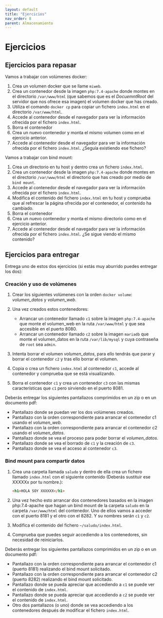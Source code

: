 ```yaml
---
layout: default
title: "Ejercicios"
nav_order: 8
parent: Almacenamiento
---
```


# Ejercicios

## Ejercicios para repasar

Vamos a trabajar con volúmenes docker:
1. Crea un volumen docker que se llame `miweb`.
2. Crea un contenedor desde la imagen `php:7.4-apache` donde montes en el directorio `/var/www/html` (que sabemos que es el *DocuemntRoot* del servidor que nos ofrece esa imagen) el volumen docker que has creado.
3. Utiliza el comando `docker cp` para copiar un fichero `index.html` en el directorio `/var/www/html`.
4. Accede al contenedor desde el navegador para ver la información ofrecida por el fichero `index.html`.
5. Borra el contenedor
6. Crea un nuevo contenedor y monta el mismo volumen como en el ejercicio anterior.
7. Accede al contenedor desde el navegador para ver la información ofrecida por el fichero `index.html`. ¿Seguía existiendo ese fichero?

Vamos a trabajar con bind mount:
1. Crea un directorio en tu host y dentro crea un fichero `index.html`.
2. Crea un contenedor desde la imagen `php:7.4-apache` donde montes en el directorio `/var/www/html` el directorio que has creado por medio de `bind mount`.
3. Accede al contenedor desde el navegador para ver la información ofrecida por el fichero `index.html`.
4. Modifica el contenido del fichero `index.html` en tu host y comprueba que al refrescar la página ofrecida por el contenedor, el contenido ha cambiado.
5. Borra el contenedor
6. Crea un nuevo contenedor y monta el mismo directorio como en el ejercicio anterior.
7. Accede al contenedor desde el navegador para ver la información ofrecida por el fichero `index.html`. ¿Se sigue viendo el mismo contenido?

## Ejercicios para entregar

Entrega uno de estos dos ejercicios (si estás muy aburrido puedes entregar los dos):

### Creación y uso de volúmenes

1. Crear los siguientes volúmenes con la orden `docker volume`: *volumen_datos* y *volumen_web*.
2. Una vez creados estos contenedores:
    * Arrancar un contenedor llamado `c1` sobre la imagen `php:7.4-apache` que monte el volumen_web en la ruta `/var/www/html` y que sea accesible en el puerto 8080.
    * Arrancar un contenedor llamado `c2` sobre la imagen `mariadb` que monte el volumen_datos en la ruta `/var/lib/mysql` y cuya contraseña de `root` sea `admin`.

3. Intenta borrar el volumen *volumen_datos*, para ello tendrás  que parar y borrar el contenedor `c2` y tras ello borrar el volumen.
4. Copia o crea un fichero `index.html` al contenedor `c1`, accede al contenedor y comprueba que se está visualizando.
5. Borra el contenedor `c1` y crea un contenedor `c3` con las mismas características que `c1` pero sirviendo en el puerto 8081.

Deberás entregar los siguientes pantallazos comprimidos en un zip o en un documento pdf:

* Pantallazo donde se puedan ver los dos volúmenes creados.
* Pantallazo con la orden correspondiente para arrancar el contenedor c1 usando el *volumen_web*.
* Pantallazo con la orden correspondiente para arrancar el contenedor c2 usando el *volumen_datos*.
* Pantallazo donde se vea el proceso para poder borrar el *volumen_datos*.
* Pantallazo donde se vea el borrado de `c1` y la creación de `c3`.
* Pantallazo donde se vea el acceso al contenedor `c3`.

### Bind mount para compartir datos

1. Crea una carpeta llamada `saludo` y dentro de ella crea un fichero llamado `index.html` con el siguiente contenido (Deberás sustituir ese XXXXXx por tu nombre.):

    ```html
    <h1>HOLA SOY XXXXXX</h1>
    ```    
2. Una vez hecho esto arrancar dos contenedores basados en la imagen php:7.4-apache que hagan un bind mount de la carpeta `saludo` en la carpeta `/var/www/html` del contenedor. Uno de ellos vamos a acceder con el puerto 8181 y el otro con el 8282. Y su nombres serán `c1` y `c2`. 
3. Modifica el contenido del fichero `~/saludo/index.html`.
4. Comprueba que puedes seguir accediendo a los contenedores, sin necesidad de reiniciarlos.

Deberás entregar los siguientes pantallazos comprimidos en un zip o en un documento pdf:

* Pantallazo con la orden correspondiente para arrancar el contenedor c1 (puerto 8181) realizando el bind mount solicitado. 
* Pantallazo con la orden correspondiente para arrancar el contenedor c2 (puerto 8282) realizando el bind mount solicitado. 
* Pantallazo donde se pueda apreciar que accediendo a `c1` se puede ver el contenido de `index.html`. 
* Pantallazo donde se pueda apreciar que accediendo a `c2` se puede ver el contenido de `index.html`. 
* Otro dos pantallazos (o uno) donde se vea accediendo a los contenedores después de modificar el fichero `index.html`.
